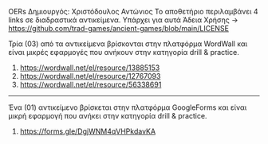 OERs
Δημιουργός: Χριστόδουλος Αντώνιος
Το αποθετήριο περιλαμβάνει 4 links σε διαδραστικά αντικείμενα.
Υπάρχει για αυτά Άδεια Χρήσης -> https://github.com/trad-games/ancient-games/blob/main/LICENSE

Τρία (03) από τα αντικείμενα βρίσκονται στην πλατφόρμα WordWall και είναι μικρές εφαρμογές που ανήκουν στην κατηγορία drill & practice.
1.	https://wordwall.net/el/resource/13885153
2.	https://wordwall.net/el/resource/12767093
3.	https://wordwall.net/el/resource/56338691
________________________________________
Ένα (01) αντικείμενο βρίσκεται στην πλατφόρμα GoogleForms και είναι μικρή εφαρμογή που ανήκει στην κατηγορία drill & practice.
1.	https://forms.gle/DgjWNM4qVHPkdavKA
